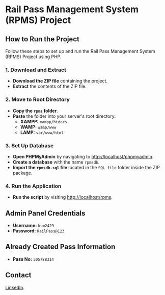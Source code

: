 # Rail Pass Management System (RPMS) Project

## How to Run the Project

Follow these steps to set up and run the Rail Pass Management System (RPMS) Project using PHP.

### 1. Download and Extract

- **Download the ZIP file** containing the project.
- **Extract** the contents of the ZIP file.

### 2. Move to Root Directory

- **Copy the `rpms` folder**.
- **Paste** the folder into your server's root directory:
  - **XAMPP:** `xampp/htdocs`
  - **WAMP:** `wamp/www`
  - **LAMP:** `var/www/html`

### 3. Set Up Database

- **Open PHPMyAdmin** by navigating to [http://localhost/phpmyadmin](http://localhost/phpmyadmin).
- **Create a database** with the name `rpmsdb`.
- **Import the `rpmsdb.sql` file** located in the `SQL file` folder inside the ZIP package.

### 4. Run the Application

- **Run the script** by visiting [http://localhost/rpms](http://localhost/rpms).

## Admin Panel Credentials

- **Username:** `ksm2429`
- **Password:** `RailPass@123`

## Already Created Pass Information

- **Pass No:** `305788314`

## Contact

[LinkedIn](https://www.linkedin.com/in/ksm2429).
